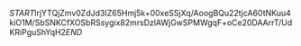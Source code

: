 $START$lrjYTQjZmv0ZdJd3IZ65Hmj5k+00xeSSjXq/AoogBQu22tjcA60tNKuu4kiO1M/SbSNKCfXOSbRSsygix82mrsDzlAWjGwSPMWgqF+oCe20DAArrT/UdKRiPguShYqH2$END$